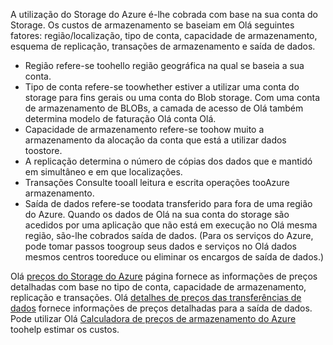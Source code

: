 A utilização do Storage do Azure é-lhe cobrada com base na sua conta do Storage. Os custos de armazenamento se baseiam em Olá seguintes fatores: região/localização, tipo de conta, capacidade de armazenamento, esquema de replicação, transações de armazenamento e saída de dados.

* Região refere-se toohello região geográfica na qual se baseia a sua conta.
* Tipo de conta refere-se toowhether estiver a utilizar uma conta do storage para fins gerais ou uma conta do Blob storage. Com uma conta de armazenamento de BLOBs, a camada de acesso de Olá também determina modelo de faturação Olá conta Olá.
* Capacidade de armazenamento refere-se toohow muito a armazenamento da alocação da conta que está a utilizar dados toostore.
* A replicação determina o número de cópias dos dados que e mantidó em simultâneo e em que localizações.
* Transações Consulte tooall leitura e escrita operações tooAzure armazenamento.
* Saída de dados refere-se toodata transferido para fora de uma região do Azure. Quando os dados de Olá na sua conta do storage são acedidos por uma aplicação que não está em execução no Olá mesma região, são-lhe cobrados saída de dados. (Para os serviços do Azure, pode tomar passos toogroup seus dados e serviços no Olá dados mesmos centros tooreduce ou eliminar os encargos de saída de dados.)

Olá [preços do Storage do Azure](https://azure.microsoft.com/pricing/details/storage/) página fornece as informações de preços detalhadas com base no tipo de conta, capacidade de armazenamento, replicação e transações. Olá [detalhes de preços das transferências de dados](https://azure.microsoft.com/pricing/details/data-transfers/) fornece informações de preços detalhadas para a saída de dados. Pode utilizar Olá [Calculadora de preços de armazenamento do Azure](https://azure.microsoft.com/pricing/calculator/?scenario=data-management) toohelp estimar os custos.

